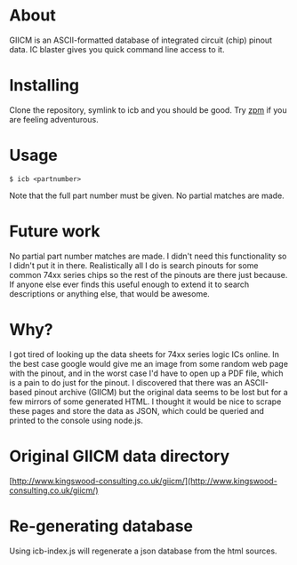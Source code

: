 # About 

GIICM is an ASCII-formatted database of integrated circuit (chip) pinout data. 
IC blaster gives you quick command line access to it.

# Installing

Clone the repository, symlink to icb and you should be good. Try 
[zpm](https://github.com/dnewcome/zpm) if you are
feeling adventurous.

# Usage

    $ icb <partnumber>

Note that the full part number must be given. No partial matches are made. 

# Future work

No partial part number matches are made. I didn't need 
this functionality so I didn't put it in there. Realistically all I do is search pinouts for 
some common 74xx series chips so the rest of the pinouts are there just because. If anyone
else ever finds this useful enough to extend it to search descriptions or anything else,
that would be awesome.

# Why?

I got tired of looking up the data sheets for 74xx series logic ICs online.
In the best case google would give me an image from some random web page with
the pinout, and in the worst case I'd have to open up a PDF file, which 
is a pain to do just for the pinout. I discovered that there was an ASCII-based
pinout archive (GIICM) but the original data seems to be lost but for a few
mirrors of some generated HTML. I thought it would be nice to scrape these 
pages and store the data as JSON, which could be queried and printed to
the console using node.js.

# Original GIICM data directory

[http://www.kingswood-consulting.co.uk/giicm/](http://www.kingswood-consulting.co.uk/giicm/)

# Re-generating database

Using icb-index.js will regenerate a json database from the html sources. 

